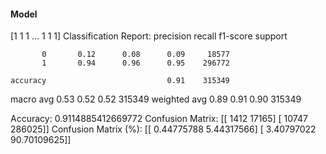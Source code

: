 #### Model
[1 1 1 ... 1 1 1]
Classification Report:
              precision    recall  f1-score   support

           0       0.12      0.08      0.09     18577
           1       0.94      0.96      0.95    296772

    accuracy                           0.91    315349
   macro avg       0.53      0.52      0.52    315349
weighted avg       0.89      0.91      0.90    315349

Accuracy: 0.9114885412669772
Confusion Matrix:
[[  1412  17165]
 [ 10747 286025]]
Confusion Matrix (%):
[[ 0.44775788  5.44317566]
 [ 3.40797022 90.70109625]]
